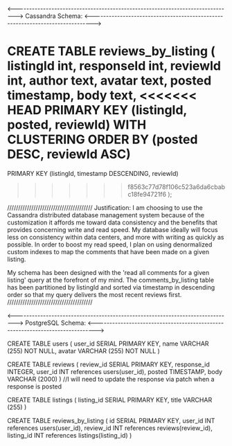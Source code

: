 <------------------------------------------------------------------------------>
Cassandra Schema:
<------------------------------------------------------------------------------>

CREATE TABLE reviews_by_listing
(
listingId int,
responseId int,
reviewId int,
author text,
avatar text,
posted timestamp,
body text,
<<<<<<< HEAD
PRIMARY KEY (listingId, posted, reviewId) WITH CLUSTERING ORDER BY (posted DESC, reviewId ASC)
=======
PRIMARY KEY (listingId, timestamp DESCENDING, reviewId)
>>>>>>> f8563c77d78f106c523a6da6cbabc18fe94721f6
);

///////////////////////////////////////
Justification: I am choosing to use the Cassandra distributed database management system because of the customization it affords me toward data consistency and the benefits that provides concerning write and read speed. My database ideally will focus less on consistency within data centers, and more with writing as quickly as possible. In order to boost my read speed, I plan on using denormalized custom indexes to map the comments that have been made on a given listing.

My schema has been designed with the 'read all comments for a given listing' query at the forefront of my mind. The comments_by_listing table has been partitioned by listingId and sorted via timestamp in descending order so that my query delivers the most recent reviews first.
///////////////////////////////////////

<------------------------------------------------------------------------------>
PostgreSQL Schema:
<------------------------------------------------------------------------------>

CREATE TABLE users (
user_id SERIAL PRIMARY KEY,
name VARCHAR (255) NOT NULL,
avatar VARCHAR (255) NOT NULL
)

CREATE TABLE reviews (
review_id SERIAL PRIMARY KEY,
response_id INTEGER,
user_id INT references users(user_id),
posted TIMESTAMP,
body VARCHAR (2000)
)
//I will need to update the response via patch when a response is posted

CREATE TABLE listings (
listing_id SERIAL PRIMARY KEY,
title VARCHAR (255)
)

CREATE TABLE reviews_by_listing (
id SERIAL PRIMARY KEY,
user_id INT references users(user_id),
review_id INT references reviews(review_id),
listing_id INT references listings(listing_id)
)

